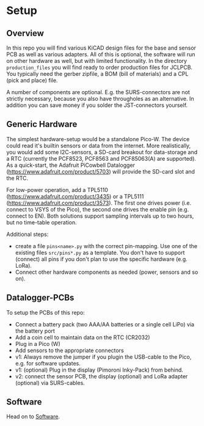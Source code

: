 Setup
=====

Overview
--------

In this repo you will find various KiCAD design files for the base
and sensor PCB as well as various adapters. All of this is optional, the
software will run on other hardware as well, but with limited
functionality. In the directory `production_files` you will find ready
to order production files for JCLPCB. You typically need the gerber
zipfile, a BOM (bill of materials) and a CPL (pick and place) file.

A number of components are optional. E.g. the SURS-connectors are not
strictly necessary, because you also have througholes as an alternative.
In addition you can save money if you solder the JST-connectors
yourself.


Generic Hardware
----------------

The simplest hardware-setup would be a standalone Pico-W. The device
could read it's builtin sensors or data from the internet. More
realistically, you would add some I2C-sensors, a SD-card breakout for
data-storage and a RTC (currently the PCF8523, PCF8563 and PCF85063(A)
are supported). As a quick-start, the Adafruit PiCowbell Datalogger
(<https://www.adafruit.com/product/5703>) will provide the SD-card
slot and the RTC.

For low-power operation, add a TPL5110 (<https://www.adafruit.com/product/3435>)
or a TPL5111 (<https://www.adafruit.com/product/3573>). The first one
drives power (i.e. connect to VSYS of the Pico), the second one
drives the enable pin (e.g. connect to EN). Both solutions support
sampling intervals up to two hours, but no time-table operation.

Additional steps:

  - create a file `pins<name>.py` with the correct pin-mapping. Use one
    of the existing files `src/pins*.py` as a template.
    You don't have to support (connect) all pins if you don't plan to
    use the specific hardware (e.g. LoRa).
  - Connect other hardware components as needed (power, sensors and so on).



Datalogger-PCBs
---------------

To setup the PCBs of this repo:

  - Connect a battery pack (two AAA/AA batteries or a single cell LiPo)
    via the battery port
  - Add a coin cell to maintain data on the RTC (CR2032)
  - Plug in a Pico (W)
  - Add sensors to the appropriate connectors
  - v1: Always remove the jumper if you plugin the USB-cable to the Pico, e.g.
    for software updates.
  - v1: (optional) Plug in the display (Pimoroni Inky-Pack) from behind.
  - v2: connect the sensor PCB, the display (optional) and LoRa adapter
    (optional) via SURS-cables.


Software
--------

Head on to [Software](./software.md).
